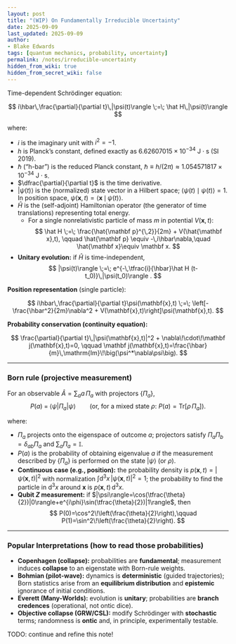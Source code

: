 ```yaml
---
layout: post
title: "(WIP) On Fundamentally Irreducible Uncertainty"
date: 2025-09-09
last_updated: 2025-09-09
author:
- Blake Edwards
tags: [quantum mechanics, probability, uncertainty]
permalink: /notes/irreducible-uncertainty
hidden_from_wiki: true
hidden_from_secret_wiki: false
---
```


Time-dependent Schrödinger equation:

$$
i\hbar\,\frac{\partial}{\partial t}\,|\psi(t)\rangle \;=\; \hat H\,|\psi(t)\rangle
$$

where:
- $i$ is the imaginary unit with $i^2=-1$.
- $h$ is Planck’s constant, defined exactly as $6.62607015\times 10^{-34}\ \mathrm{J\cdot s}$ (SI 2019).
- $\hbar$ (“h-bar”) is the reduced Planck constant, $\hbar \equiv h/(2\pi) \approx 1.054571817\times 10^{-34}\ \mathrm{J\cdot s}$.
- $\dfrac{\partial}{\partial t}$ is the time derivative.
- $\lvert \psi(t) \rangle$ is the (normalized) state vector in a Hilbert space; $\langle \psi(t) \mid \psi(t) \rangle = 1$. In position space, $\psi(\mathbf{x},t)=\langle \mathbf{x}\,\mid\,\psi(t)\rangle$.
- $\hat H$ is the (self-adjoint) Hamiltonian operator (the generator of time translations) representing total energy.
  - For a single nonrelativistic particle of mass $m$ in potential $V(\mathbf{x},t)$:
    $$
    \hat H \;=\; \frac{\hat{\mathbf p}^{\,2}}{2m} + V(\hat{\mathbf x},t), 
    \qquad \hat{\mathbf p} \equiv -\,i\hbar\nabla,\quad \hat{\mathbf x}\equiv \mathbf x.
    $$
- **Unitary evolution:** if $\hat H$ is time-independent,
  $$
  |\psi(t)\rangle \;=\; e^{-\,\tfrac{i}{\hbar}\hat H (t-t_0)}\,|\psi(t_0)\rangle .
  $$


**Position representation** (single particle):

$$
i\hbar\,\frac{\partial}{\partial t}\psi(\mathbf{x},t) \;=\; 
\left[-\frac{\hbar^2}{2m}\nabla^2 + V(\mathbf{x},t)\right]\psi(\mathbf{x},t).
$$

**Probability conservation (continuity equation):**

$$
\frac{\partial}{\partial t}\,|\psi(\mathbf{x},t)|^2 + \nabla\!\cdot\!\mathbf j(\mathbf{x},t)=0,
\qquad 
\mathbf j(\mathbf{x},t)=\frac{\hbar}{m}\,\mathrm{Im}\!\big(\psi^*\nabla\psi\big).
$$

---

### Born rule (projective measurement)

For an observable $\hat A=\sum_a a\,\Pi_a$ with projectors $\{\Pi_a\}$,
$$
P(a)\;=\;\langle\psi|\Pi_a|\psi\rangle
\qquad\text{(or, for a mixed state $\rho$: $P(a)=\mathrm{Tr}[\rho\,\Pi_a]$).}
$$

where:
- $\Pi_a$ projects onto the eigenspace of outcome $a$; projectors satisfy $\Pi_a\Pi_b=\delta_{ab}\Pi_a$ and $\sum_a \Pi_a=\mathbb I$.
- $P(a)$ is the probability of obtaining eigenvalue $a$ if the measurement described by $\{\Pi_a\}$ is performed on the state $\lvert \psi \rangle$ (or $\rho$).
- **Continuous case (e.g., position):** the probability density is $p(\mathbf{x},t)=\lvert \psi(\mathbf{x},t) \rvert^2$ with normalization $\int \mathrm{d}^3x\,\lvert \psi(\mathbf{x},t) \rvert^2=1$; the probability to find the particle in $\mathrm{d}^3x$ around $\mathbf{x}$ is $p(\mathbf{x},t)\,\mathrm{d}^3x$.
- **Qubit $Z$ measurement:** if $|\psi\rangle=\cos(\tfrac{\theta}{2})|0\rangle+e^{i\phi}\sin(\tfrac{\theta}{2})|1\rangle$, then
  $$
  P(0)=\cos^2\!\left(\frac{\theta}{2}\right),\qquad 
  P(1)=\sin^2\!\left(\frac{\theta}{2}\right).
  $$

---

### Popular Interpretations (how to read those probabilities)

- **Copenhagen (collapse):** probabilities are **fundamental**; measurement induces **collapse** to an eigenstate with Born-rule weights.
- **Bohmian (pilot-wave):** dynamics is **deterministic** (guided trajectories); Born statistics arise from an **equilibrium distribution** and **epistemic** ignorance of initial conditions.
- **Everett (Many-Worlds):** evolution is **unitary**; probabilities are **branch credences** (operational, not ontic dice).
- **Objective collapse (GRW/CSL):** modify Schrödinger with **stochastic** terms; randomness is **ontic** and, in principle, experimentally testable.

TODO: continue and refine this note!